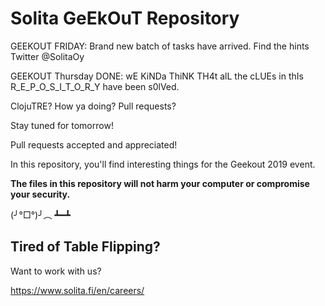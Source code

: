 # Solita GeEkOuT Repository

GEEKOUT FRIDAY: Brand new batch of tasks have arrived. Find the hints Twitter @SolitaOy

GEEKOUT Thursday DONE: wE KiNDa ThiNK TH4t alL the cLUEs in thIs R_E_P_O_S_I_T_O_R_Y have been s0lVed.

ClojuTRE? How ya doing? Pull requests?

Stay tuned for tomorrow!

Pull requests accepted and appreciated!

In this repository, you'll find interesting things for the Geekout 2019 event.

**The files in this repository will not harm your computer or compromise your security.**

(╯°□°)╯︵ ┻━┻

## Tired of Table Flipping?

Want to work with us?

https://www.solita.fi/en/careers/
